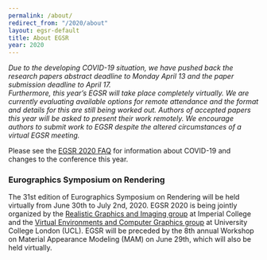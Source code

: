 ```yaml
---
permalink: /about/
redirect_from: "/2020/about"
layout: egsr-default
title: About EGSR
year: 2020
---
```

<p><i>Due to the developing COVID-19 situation, we have pushed back the research papers abstract deadline to Monday April 13 and the paper submission deadline to April 17.<br>
Furthermore, this year’s EGSR will take place completely virtually. We are currently evaluating available options for remote attendance and the format and details for this are still being worked out. Authors of accepted papers this year will be asked to present their work remotely. We encourage authors to submit work to EGSR despite the altered circumstances of a virtual EGSR meeting.</i></p>
Please see the <a href="/faq">EGSR 2020 FAQ</a> for information about COVID-19 and changes to the conference this year.

### Eurographics Symposium on Rendering
 The 31st edition of Eurographics Symposium on Rendering will be held virtually from June 30th to July 2nd, 2020. EGSR 2020 is being jointly organized by the <a href='https://wp.doc.ic.ac.uk/rgi/'>Realistic Graphics and Imaging group</a> at Imperial College and the <a href='http://vecg.cs.ucl.ac.uk/'>Virtual Environments and Computer Graphics group</a> at University College London (UCL). EGSR will be preceded by the 8th annual Workshop on Material Appearance Modeling (MAM) on June 29th, which will also be held virtually.